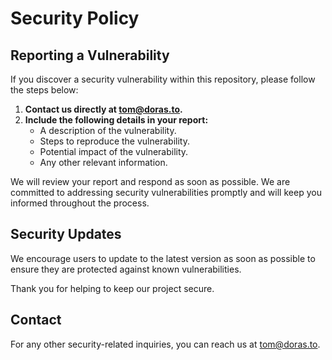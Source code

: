 # Security Policy

## Reporting a Vulnerability

If you discover a security vulnerability within this repository, please follow the steps below:

1. **Contact us directly at [tom@doras.to](mailto:tom@doras.to).**
2. **Include the following details in your report:**
   - A description of the vulnerability.
   - Steps to reproduce the vulnerability.
   - Potential impact of the vulnerability.
   - Any other relevant information.

We will review your report and respond as soon as possible. We are committed to addressing security vulnerabilities promptly and will keep you informed throughout the process.

## Security Updates

We encourage users to update to the latest version as soon as possible to ensure they are protected against known vulnerabilities.

Thank you for helping to keep our project secure.

## Contact

For any other security-related inquiries, you can reach us at [tom@doras.to](mailto:tom@doras.to).
